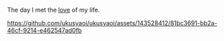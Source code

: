 

The day I met the [love](https://howlongagogo.com/countdown/ysADjZ2Go0FP?ucd=1) of my life. 






https://github.com/ukusyaoi/ukusyaoi/assets/143528412/81bc3691-bb2a-46cf-9214-e462547ad0fb
